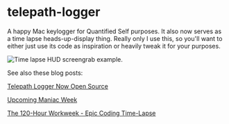 telepath-logger
===============

A happy Mac keylogger for Quantified Self purposes. It also now serves as a time lapse heads-up-display thing. Really only I use this, so you'll want to either just use its code as inspiration or heavily tweak it for your purposes.

![Time lapse HUD screengrab example.](https://dl.dropboxusercontent.com/u/138899/GitHub%20Wikis/telepath-logger-example-screencrab.jpg)

See also these blog posts:

[Telepath Logger Now Open Source](http://blog.nickwinter.net/telepath-logger-now-open-source)

[Upcoming Maniac Week](http://blog.nickwinter.net/upcoming-maniac-week)

[The 120-Hour Workweek - Epic Coding Time-Lapse](http://blog.nickwinter.net/the-120-hour-workweek-epic-coding-time-lapse)
